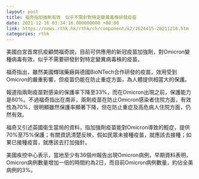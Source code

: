 ```yaml
---
layout: post
title: 福奇指加強劑有效　似乎不需針對特定變異毒株研發疫苗
date: 2021-12-16 03:34:16.000000000 +08:00
link: https://news.rthk.hk/rthk/ch/component/k2/1624415-20211216.htm
categories: rthk
---
```


美國白宮首席抗疫顧問福奇說，目前可供應用的新冠疫苗加強劑，對Omicron變種病毒有效，似乎不需要研發針對特定變異病毒株的疫苗。

福奇指出，雖然美國輝瑞藥廠與德國BioNTech合作研發的疫苗，效用受到Omicron的嚴重影響，但疫苗仍能在防止重症方面，為人體提供相當大的保護。

報道指兩劑疫苗對感染的保護率下降至33%，而在Omicron出現之前，保護能力是80%。不過福奇指出在南非，兩劑疫苗在防止Omicron感染者住院方面，有效性為70%，很明顯雖然保護率顯著下降，但在防止重症及高危病人住院方面，仍然有效。

福奇又引述英國衛生當局的資料，指加強劑疫苗能對Omicron導致的輕症，提供70%至75%保護；有關資訊清楚反映，假如民眾未接種疫苗，就應該去接種；如果已接種疫苗，就應該去打加強針。

美國疾控中心表示，當地至少有36個州報告出現Omicron病例，早期資料表明，Omicron病例數量增加一倍的時間約為2日，而目前Omicron病例數量，約佔全美病例的3%。
